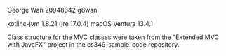 George Wan
20948342 g8wan

kotlinc-jvm 1.8.21 (jre 17.0.4)
macOS Ventura 13.4.1

Class structure for the MVC classes were taken from the "Extended MVC with JavaFX" project in the cs349-sample-code
repository.
